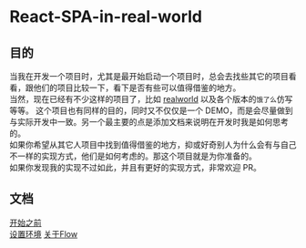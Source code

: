 # React-SPA-in-real-world

## 目的
当我在开发一个项目时，尤其是最开始启动一个项目时，总会去找些其它的项目看看，跟他们的项目比较一下，看下是否有些可以值得借鉴的地方。   
当然，现在已经有不少这样的项目了，比如 [realworld](https://github.com/gothinkster/realworld) 以及各个版本的`饿了么`仿写等等。 
这个项目也有同样的目的，同时又不仅仅是一个 DEMO，而是会尽量做到与实际开发中一致。另一个最主要的点是添加文档来说明在开发时我是如何思考的。    
如果你希望从其它人项目中找到值得借鉴的地方，抑或好奇别人为什么会有与自己不一样的实现方式，他们是如何考虑的。那这个项目就是为你准备的。  
如果你发现我的实现不过如此，并且有更好的实现方式，非常欢迎 PR。

## 文档
[开始之前](/docs/00%20-%20Before%20everything.md)  
[设置环境](/docs/01%20-%20Set%20up%20environment.md)
[关于Flow](/docs/02%20-%20About%20Flow%20Type.md)
